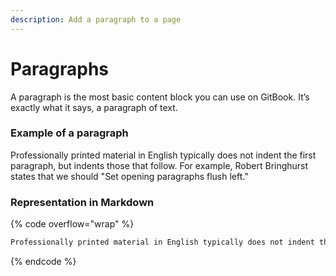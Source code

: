 ```yaml
---
description: Add a paragraph to a page
---
```


# Paragraphs

A paragraph is the most basic content block you can use on GitBook. It’s exactly what it says, a paragraph of text.

### Example of a paragraph

Professionally printed material in English typically does not indent the first paragraph, but indents those that follow. For example, Robert Bringhurst states that we should "Set opening paragraphs flush left."

### Representation in Markdown

{% code overflow="wrap" %}

```markdown
Professionally printed material in English typically does not indent the first paragraph, but indents those that follow. For example, Robert Bringhurst states that we should "Set opening paragraphs flush left."
```

{% endcode %}
